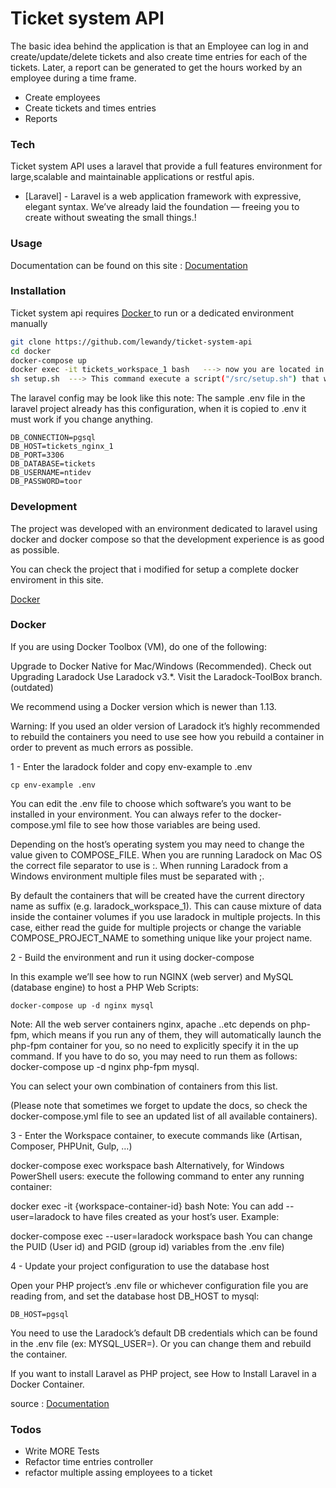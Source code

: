 # Ticket system API

The basic idea behind the application is that an Employee can log in and create/update/delete tickets and also create time entries for each of the tickets. Later, a report can be generated to get the hours worked by an employee during a time frame.

  - Create employees
  - Create tickets and times entries
  - Reports

### Tech

Ticket system API uses a laravel that provide a full features environment for large,scalable and maintainable applications or restful apis.

* [Laravel] - Laravel is a web application framework with expressive, elegant syntax. We’ve already laid the foundation — freeing you to create without sweating the small things.!


### Usage

Documentation can be found on this site : [Documentation](https://documenter.getpostman.com/view/9665338/SWE27Ku1?version=latest)

### Installation

Ticket system api requires [Docker ](https://www.docker.com/) to run or a dedicated environment manually

```sh
git clone https://github.com/lewandy/ticket-system-api
cd docker 
docker-compose up
docker exec -it tickets_workspace_1 bash   ---> now you are located in the container shell
sh setup.sh  ---> This command execute a script("/src/setup.sh") that will be setup the project
```

The laravel config may be look like this
note: The sample .env file in the laravel project already has this configuration, when it is copied to .env it must work if you change anything.

```
DB_CONNECTION=pgsql
DB_HOST=tickets_nginx_1
DB_PORT=3306
DB_DATABASE=tickets
DB_USERNAME=ntidev
DB_PASSWORD=toor
```

### Development

The project was developed with an environment dedicated to laravel using docker and docker compose so that the development experience is as good as possible.

You can check the project that i modified for setup a complete docker enviroment in this site.

[Docker ](https://laradock.io/)

### Docker

If you are using Docker Toolbox (VM), do one of the following:

Upgrade to Docker Native for Mac/Windows (Recommended). Check out Upgrading Laradock
Use Laradock v3.*. Visit the Laradock-ToolBox branch. (outdated)


We recommend using a Docker version which is newer than 1.13.



Warning: If you used an older version of Laradock it’s highly recommended to rebuild the containers you need to use see how you rebuild a container in order to prevent as much errors as possible.



1 - Enter the laradock folder and copy env-example to .env

```
cp env-example .env
```

You can edit the .env file to choose which software’s you want to be installed in your environment. You can always refer to the docker-compose.yml file to see how those variables are being used.

Depending on the host’s operating system you may need to change the value given to COMPOSE_FILE. When you are running Laradock on Mac OS the correct file separator to use is :. When running Laradock from a Windows environment multiple files must be separated with ;.

By default the containers that will be created have the current directory name as suffix (e.g. laradock_workspace_1). This can cause mixture of data inside the container volumes if you use laradock in multiple projects. In this case, either read the guide for multiple projects or change the variable COMPOSE_PROJECT_NAME to something unique like your project name.

2 - Build the environment and run it using docker-compose

In this example we’ll see how to run NGINX (web server) and MySQL (database engine) to host a PHP Web Scripts:

```
docker-compose up -d nginx mysql
```
Note: All the web server containers nginx, apache ..etc depends on php-fpm, which means if you run any of them, they will automatically launch the php-fpm container for you, so no need to explicitly specify it in the up command. If you have to do so, you may need to run them as follows: docker-compose up -d nginx php-fpm mysql.

You can select your own combination of containers from this list.

(Please note that sometimes we forget to update the docs, so check the docker-compose.yml file to see an updated list of all available containers).


3 - Enter the Workspace container, to execute commands like (Artisan, Composer, PHPUnit, Gulp, …)

docker-compose exec workspace bash
Alternatively, for Windows PowerShell users: execute the following command to enter any running container:

docker exec -it {workspace-container-id} bash
Note: You can add --user=laradock to have files created as your host’s user. Example:

docker-compose exec --user=laradock workspace bash
You can change the PUID (User id) and PGID (group id) variables from the .env file)


4 - Update your project configuration to use the database host

Open your PHP project’s .env file or whichever configuration file you are reading from, and set the database host DB_HOST to mysql:

```
DB_HOST=pgsql
```
You need to use the Laradock’s default DB credentials which can be found in the .env file (ex: MYSQL_USER=). Or you can change them and rebuild the container.

If you want to install Laravel as PHP project, see How to Install Laravel in a Docker Container.

source : [Documentation](https://laradock.io/getting-started/#2-3-usage)

### Todos

 - Write MORE Tests
 - Refactor time entries controller
 - refactor multiple assing employees to a ticket


